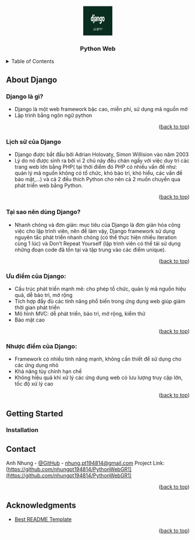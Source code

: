 
<a name="readme-top"></a>

<!-- PROJECT LOGO -->
<br />
<div align="center">
  <a href="https://github.com/nhungpt194814/PythonWebGR1">
    <img src="../media/django_logo.jpg" alt="Logo" width="80" height="80">
  </a>

  <h3 align="center">Python Web</h3>
</div>


<!-- TABLE OF CONTENTS -->
<details>
  <summary>Table of Contents</summary>
  <ol>
    <li>
      <a href="#about-the-project">About Django</a>
      <ul>
        <li><a href="#built-with">Django là gì?</a></li>
        <li><a href="#built-with">Lịch sử của Django</a></li>
        <li><a href="#built-with">Tại sao nên dùng Django?</a></li>
        <li><a href="#built-with">Ưu điểm của Django</a></li>
        <li><a href="#built-with">Nhược điểm của Django</a></li>
      </ul>
    </li>
    <li>
      <a href="#getting-started">Getting Started</a>
      <ul>
        <li><a href="#installation">Installation</a></li>
      </ul>
    </li>
    <li><a href="#acknowledgments">Acknowledgments</a></li>
  </ol>
</details>



<!-- ABOUT THE PROJECT -->
## About Django
### Django là gì?
* Django là một web framework bậc cao, miễn phí, sử dụng mã nguồn mở 
* Lập trình bằng ngôn ngữ python 

<p align="right">(<a href="#readme-top">back to top</a>)</p>

### Lịch sử của Django 
* Django được bắt đầu bởi Adrian Holovaty, Simon Willision vào năm 2003 
* Lý do nó được sinh ra bởi vì 2 chú này đều chán ngấy với việc duy trì các trang web lớn bằng PHP( tại thời điểm đó PHP có nhiều vấn đề như: quản lý mã nguồn không có tổ chức, khó bảo trì, khó hiểu, các vấn đề bảo mật,...) và cả 2 đều thích Python cho nên cả 2 muốn chuyển qua phát triển web bằng Python. 

<p align="right">(<a href="#readme-top">back to top</a>)</p>

### Tại sao nên dùng Django? 
* Nhanh chóng và đơn giản: mục tiêu của Django là đơn giản hóa công việc cho lập trình viên, nên để làm vậy, Django framework sử dụng nguyên tắc phát triển nhanh chóng (có thể thực hiện nhiều iteration cùng 1 lúc) và Don’t Repeat Yourself (lập trình viên có thể tái sử dụng những đoạn code đã tồn tại và tập trung vào các điểm unique). 

<p align="right">(<a href="#readme-top">back to top</a>)</p>

### Ưu điểm của Django: 

* Cấu trúc phát triển mạnh mẽ: cho phép tổ chức, quản lý mã nguồn hiệu quả, dễ bảo trì, mở rộng 
* Tích hợp đầy đủ các tính năng phổ biến trong ứng dụng web giúp giảm thời gian phát triển
* Mô hình MVC: dễ phát triển, bảo trì, mở rộng, kiểm thử 
* Bảo mật cao  

<p align="right">(<a href="#readme-top">back to top</a>)</p>

### Nhược điểm của Django: 

* Framework có nhiều tính năng mạnh, không cần thiết để sử dụng cho các ứng dụng nhỏ 
* Khả năng tùy chỉnh hạn chế  
* Không hiệu quả khi xử lý các ứng dụng web có lưu lượng truy cập lớn, tốc độ xử lý cao 

<p align="right">(<a href="#readme-top">back to top</a>)</p>

<!-- GETTING STARTED -->
## Getting Started

### Installation


<!-- CONTACT -->
## Contact

Anh Nhung - [@GitHub](https://github.com/nhungpt194814) - nhung.pt194814@gmail.com
Project Link: [https://github.com/nhungpt194814/PythonWebGR1](https://github.com/nhungpt194814/PythonWebGR1)

<p align="right">(<a href="#readme-top">back to top</a>)</p>

<!-- ACKNOWLEDGMENTS -->
## Acknowledgments

* [Best README Template](https://github.com/othneildrew/Best-README-Template/blob/master/README.md?plain=1)

<p align="right">(<a href="#readme-top">back to top</a>)</p>
